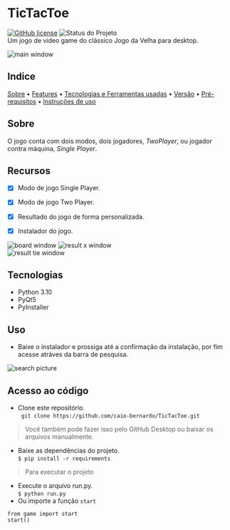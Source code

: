 # TicTacToe
[![GitHub license](https://img.shields.io/github/license/caio-bernardo/TicTacToe)](https://github.com/caio-bernardo/TicTacToe/blob/main/LICENSE)
![Status do Projeto](https://img.shields.io/badge/status-desenvolvimento-brightgreen)  
Um jogo de video game do clássico Jogo da Velha para desktop.

![main window](images/image1.png) 


## Indice
[Sobre](#sobre) &#8226; [Features](#features) &#8226; [Tecnologias e Ferramentas usadas](#tecnologias-e-ferramentas-usadas) &#8226; [Versão](#vers%C3%A3o) &#8226; [Pré-requisitos](#pr%C3%A9-requisitos) &#8226; [Instruções de uso](#instru%C3%A7%C3%B5es-de-uso)

## Sobre
 O jogo conta com dois modos, dois jogadores, *TwoPlayer*, ou jogador contra máquina, *Single Player*.

## Recursos
- [x] Modo de jogo Single Player.
- [x] Modo de jogo Two Player.
- [x] Resultado do jogo de forma personalizada.
- [x] Instalador do jogo.


![board window](images/image3.png)
![result x window](images/image6.png)  
![result tie window](images/image4.png) 
 
## Tecnologias
* Python 3.10
* PyQt5
* PyInstaller

## Uso
* Baixe o instalador e prossiga até a confirmação da instalação, por fim acesse atráves da barra de pesquisa.

![search picture](images/image2.png)

## Acesso ao código
* Clone este repositório.   
` git clone https://github.com/caio-bernardo/TicTacToe.git`
> Você também pode fazer isso pelo GitHub Desktop ou baixar os arquivos manualmente.
* Baixe as dependências do projeto.  
`$ pip install -r requirements`

> Para executar o projeto
* Execute o arquivo run.py.  
`$ python run.py`
* Ou importe a função `start`
~~~ 
from game import start
start()
~~~
